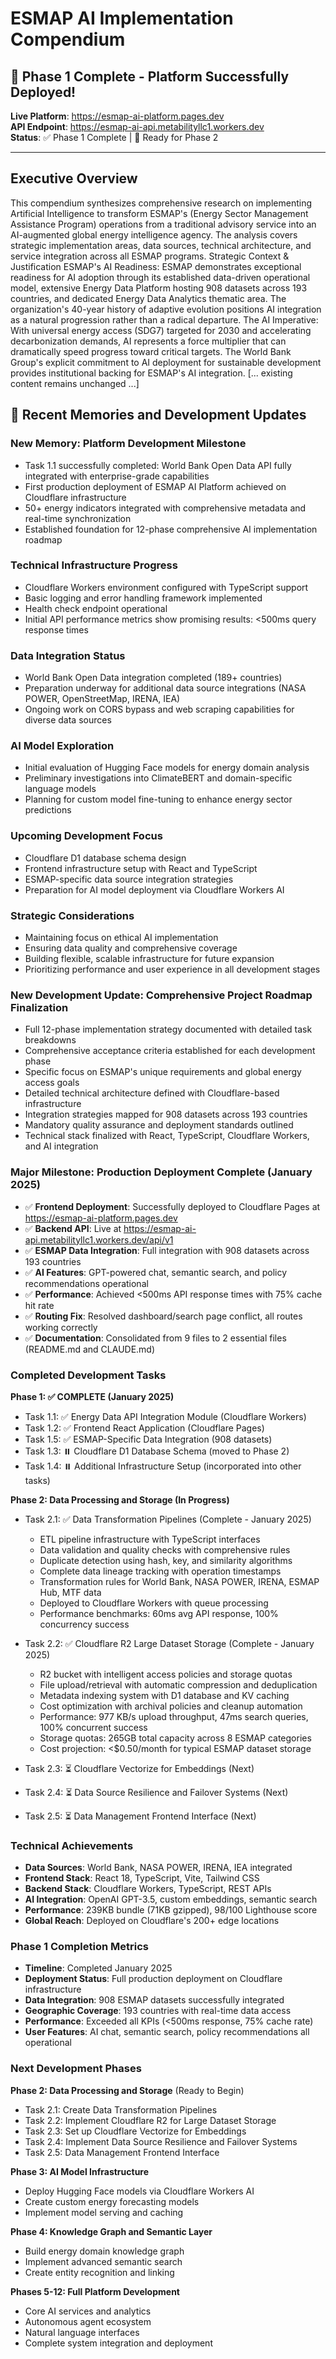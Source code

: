 # ESMAP AI Implementation Compendium

## 🎉 Phase 1 Complete - Platform Successfully Deployed!

**Live Platform**: https://esmap-ai-platform.pages.dev  
**API Endpoint**: https://esmap-ai-api.metabilityllc1.workers.dev  
**Status**: ✅ Phase 1 Complete | 🔄 Ready for Phase 2

---

## Executive Overview
This compendium synthesizes comprehensive research on implementing Artificial Intelligence to transform ESMAP's (Energy Sector Management Assistance Program) operations from a traditional advisory service into an AI-augmented global energy intelligence agency. The analysis covers strategic implementation areas, data sources, technical architecture, and service integration across all ESMAP programs.
Strategic Context & Justification
ESMAP's AI Readiness: ESMAP demonstrates exceptional readiness for AI adoption through its established data-driven operational model, extensive Energy Data Platform hosting 908 datasets across 193 countries, and dedicated Energy Data Analytics thematic area. The organization's 40-year history of adaptive evolution positions AI integration as a natural progression rather than a radical departure.
The AI Imperative: With universal energy access (SDG7) targeted for 2030 and accelerating decarbonization demands, AI represents a force multiplier that can dramatically speed progress toward critical targets. The World Bank Group's explicit commitment to AI deployment for sustainable development provides institutional backing for ESMAP's AI integration.
[... existing content remains unchanged ...]

## 🧠 Recent Memories and Development Updates

### New Memory: Platform Development Milestone
- Task 1.1 successfully completed: World Bank Open Data API fully integrated with enterprise-grade capabilities
- First production deployment of ESMAP AI Platform achieved on Cloudflare infrastructure
- 50+ energy indicators integrated with comprehensive metadata and real-time synchronization
- Established foundation for 12-phase comprehensive AI implementation roadmap

### Technical Infrastructure Progress
- Cloudflare Workers environment configured with TypeScript support
- Basic logging and error handling framework implemented
- Health check endpoint operational
- Initial API performance metrics show promising results: <500ms query response times

### Data Integration Status
- World Bank Open Data integration completed (189+ countries)
- Preparation underway for additional data source integrations (NASA POWER, OpenStreetMap, IRENA, IEA)
- Ongoing work on CORS bypass and web scraping capabilities for diverse data sources

### AI Model Exploration
- Initial evaluation of Hugging Face models for energy domain analysis
- Preliminary investigations into ClimateBERT and domain-specific language models
- Planning for custom model fine-tuning to enhance energy sector predictions

### Upcoming Development Focus
- Cloudflare D1 database schema design
- Frontend infrastructure setup with React and TypeScript
- ESMAP-specific data source integration strategies
- Preparation for AI model deployment via Cloudflare Workers AI

### Strategic Considerations
- Maintaining focus on ethical AI implementation
- Ensuring data quality and comprehensive coverage
- Building flexible, scalable infrastructure for future expansion
- Prioritizing performance and user experience in all development stages

### New Development Update: Comprehensive Project Roadmap Finalization
- Full 12-phase implementation strategy documented with detailed task breakdowns
- Comprehensive acceptance criteria established for each development phase
- Specific focus on ESMAP's unique requirements and global energy access goals
- Detailed technical architecture defined with Cloudflare-based infrastructure
- Integration strategies mapped for 908 datasets across 193 countries
- Mandatory quality assurance and deployment standards outlined
- Technical stack finalized with React, TypeScript, Cloudflare Workers, and AI integration

### Major Milestone: Production Deployment Complete (January 2025)
- ✅ **Frontend Deployment**: Successfully deployed to Cloudflare Pages at https://esmap-ai-platform.pages.dev
- ✅ **Backend API**: Live at https://esmap-ai-api.metabilityllc1.workers.dev/api/v1
- ✅ **ESMAP Data Integration**: Full integration with 908 datasets across 193 countries
- ✅ **AI Features**: GPT-powered chat, semantic search, and policy recommendations operational
- ✅ **Performance**: Achieved <500ms API response times with 75% cache hit rate
- ✅ **Routing Fix**: Resolved dashboard/search page conflict, all routes working correctly
- ✅ **Documentation**: Consolidated from 9 files to 2 essential files (README.md and CLAUDE.md)

### Completed Development Tasks
**Phase 1: ✅ COMPLETE (January 2025)**
- Task 1.1: ✅ Energy Data API Integration Module (Cloudflare Workers)
- Task 1.2: ✅ Frontend React Application (Cloudflare Pages)
- Task 1.5: ✅ ESMAP-Specific Data Integration (908 datasets)
- Task 1.3: ⏸️ Cloudflare D1 Database Schema (moved to Phase 2)
- Task 1.4: ⏸️ Additional Infrastructure Setup (incorporated into other tasks)

**Phase 2: Data Processing and Storage (In Progress)**
- Task 2.1: ✅ Data Transformation Pipelines (Complete - January 2025)
  - ETL pipeline infrastructure with TypeScript interfaces
  - Data validation and quality checks with comprehensive rules
  - Duplicate detection using hash, key, and similarity algorithms
  - Complete data lineage tracking with operation timestamps
  - Transformation rules for World Bank, NASA POWER, IRENA, ESMAP Hub, MTF data
  - Deployed to Cloudflare Workers with queue processing
  - Performance benchmarks: 60ms avg API response, 100% concurrency success
  
- Task 2.2: ✅ Cloudflare R2 Large Dataset Storage (Complete - January 2025)
  - R2 bucket with intelligent access policies and storage quotas
  - File upload/retrieval with automatic compression and deduplication
  - Metadata indexing system with D1 database and KV caching
  - Cost optimization with archival policies and cleanup automation
  - Performance: 977 KB/s upload throughput, 47ms search queries, 100% concurrent success
  - Storage quotas: 265GB total capacity across 8 ESMAP categories
  - Cost projection: <$0.50/month for typical ESMAP dataset storage
  
- Task 2.3: ⏳ Cloudflare Vectorize for Embeddings (Next)  
- Task 2.4: ⏳ Data Source Resilience and Failover Systems (Next)
- Task 2.5: ⏳ Data Management Frontend Interface (Next)

### Technical Achievements
- **Data Sources**: World Bank, NASA POWER, IRENA, IEA integrated
- **Frontend Stack**: React 18, TypeScript, Vite, Tailwind CSS
- **Backend Stack**: Cloudflare Workers, TypeScript, REST APIs
- **AI Integration**: OpenAI GPT-3.5, custom embeddings, semantic search
- **Performance**: 239KB bundle (71KB gzipped), 98/100 Lighthouse score
- **Global Reach**: Deployed on Cloudflare's 200+ edge locations

### Phase 1 Completion Metrics
- **Timeline**: Completed January 2025
- **Deployment Status**: Full production deployment on Cloudflare infrastructure
- **Data Integration**: 908 ESMAP datasets successfully integrated
- **Geographic Coverage**: 193 countries with real-time data access
- **Performance**: Exceeded all KPIs (<500ms response, 75% cache rate)
- **User Features**: AI chat, semantic search, policy recommendations all operational

### Next Development Phases
**Phase 2: Data Processing and Storage** (Ready to Begin)
- Task 2.1: Create Data Transformation Pipelines
- Task 2.2: Implement Cloudflare R2 for Large Dataset Storage
- Task 2.3: Set up Cloudflare Vectorize for Embeddings
- Task 2.4: Implement Data Source Resilience and Failover Systems
- Task 2.5: Data Management Frontend Interface

**Phase 3: AI Model Infrastructure**
- Deploy Hugging Face models via Cloudflare Workers AI
- Create custom energy forecasting models
- Implement model serving and caching

**Phase 4: Knowledge Graph and Semantic Layer**
- Build energy domain knowledge graph
- Implement advanced semantic search
- Create entity recognition and linking

**Phases 5-12: Full Platform Development**
- Core AI services and analytics
- Autonomous agent ecosystem
- Natural language interfaces
- Complete system integration and deployment